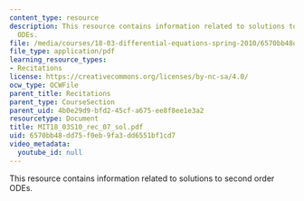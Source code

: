 ```yaml
---
content_type: resource
description: This resource contains information related to solutions to second order
  ODEs.
file: /media/courses/18-03-differential-equations-spring-2010/6570bb48dd75f0eb9fa3dd6551bf1cd7_MIT18_03S10_rec_07_sol.pdf
file_type: application/pdf
learning_resource_types:
- Recitations
license: https://creativecommons.org/licenses/by-nc-sa/4.0/
ocw_type: OCWFile
parent_title: Recitations
parent_type: CourseSection
parent_uid: 4b0e29d9-bfd2-45cf-a675-ee8f8ee1e3a2
resourcetype: Document
title: MIT18_03S10_rec_07_sol.pdf
uid: 6570bb48-dd75-f0eb-9fa3-dd6551bf1cd7
video_metadata:
  youtube_id: null
---
```

This resource contains information related to solutions to second order ODEs.